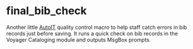 final_bib_check
==============

Another little [AutoIT](https://www.autoitscript.com/site/) quality control macro to help staff catch errors in bib records just before saving. It runs a quick check on bib records in the Voyager Cataloging module and outputs MsgBox prompts.
